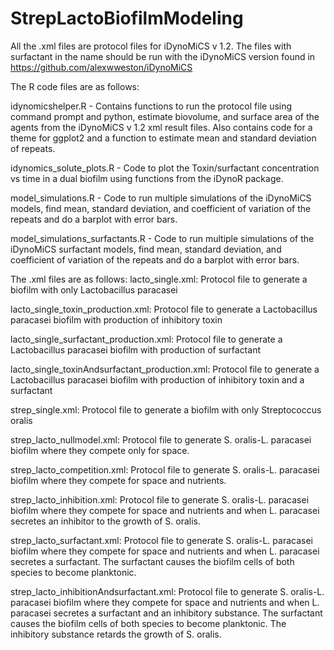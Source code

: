 # StrepLactoBiofilmModeling

All the .xml files are protocol files for iDynoMiCS v 1.2. 
The files with surfactant in the name should be run with the iDynoMiCS version found in https://github.com/alexwweston/iDynoMiCS 

The R code files are as follows:

idynomicshelper.R - Contains functions to run the protocol file using command prompt and python, estimate biovolume, and surface area of the agents from the iDynoMiCS v 1.2 xml result files. Also contains code for a theme for ggplot2 and a function to estimate mean and standard deviation of repeats.

idynomics_solute_plots.R - Code to plot the Toxin/surfactant concentration vs time in a dual biofilm using functions from the iDynoR package.

model_simulations.R - Code to run multiple simulations of the iDynoMiCS models, find mean, standard deviation, and coefficient of variation of the repeats and do a barplot with error bars. 

model_simulations_surfactants.R - Code to run multiple simulations of the iDynoMiCS surfactant models, find mean, standard deviation, and coefficient of variation of the repeats and do a barplot with error bars. 

The .xml files are as follows:
lacto_single.xml: Protocol file to generate a biofilm with only Lactobacillus paracasei

lacto_single_toxin_production.xml: Protocol file to generate a Lactobacillus paracasei biofilm with production of inhibitory toxin

lacto_single_surfactant_production.xml: Protocol file to generate a Lactobacillus paracasei biofilm with production of surfactant

lacto_single_toxinAndsurfactant_production.xml: Protocol file to generate a Lactobacillus paracasei biofilm with production of inhibitory toxin and a surfactant

strep_single.xml: Protocol file to generate a biofilm with only Streptococcus oralis

strep_lacto_nullmodel.xml: Protocol file to generate S. oralis-L. paracasei biofilm where they compete only for space.

strep_lacto_competition.xml: Protocol file to generate S. oralis-L. paracasei biofilm where they compete for space and nutrients. 

strep_lacto_inhibition.xml: Protocol file to generate S. oralis-L. paracasei biofilm where they compete for space and nutrients and when L. paracasei secretes an inhibitor to the growth of S. oralis. 

strep_lacto_surfactant.xml: Protocol file to generate S. oralis-L. paracasei biofilm where they compete for space and nutrients and when L. paracasei secretes a surfactant. The surfactant causes the biofilm cells of both species to become planktonic.  

strep_lacto_inhibitionAndsurfactant.xml: Protocol file to generate S. oralis-L. paracasei biofilm where they compete for space and nutrients and when L. paracasei secretes a surfactant and an inhibitory substance. The surfactant causes the biofilm cells of both species to become planktonic. The inhibitory substance retards the growth of S. oralis.

